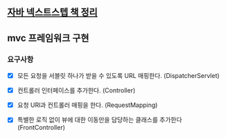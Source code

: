 ## [자바 넥스트스텝 책 정리](http://www.yes24.com/Product/Goods/31869154)
 
## mvc 프레임워크 구현

### 요구사항
- [x] 모든 요청을 서블릿 하나가 받을 수 있도록 URL 매핑한다. (DispatcherServlet)
- [x] 컨트롤러 인터페이스를 추가한다. (Controller)
- [x] 요청 URl과 컨트롤러 매핑을 한다. (RequestMapping)
- [x] 특별한 로직 없이 뷰에 대한 이동만을 담당하는 클래스를 추가한다(FrontController)

